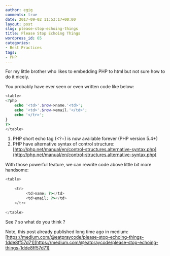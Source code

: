 ```yaml
---
author: egig
comments: true
date: 2017-09-02 11:53:17+00:00
layout: post
slug: please-stop-echoing-things
title: Please Stop Echoing Things
wordpress_id: 65
categories:
- Best Practices
tags:
- PHP
---
```


For my little brother who likes to embedding PHP to html but not sure how to do it nicely.

You probably have ever seen or even written code like below:
<!-- more -->


    
```php  
<table>
<?php
    echo '<td>'.$row->name.'<td>';
    echo '<td>'.$row->email.'</td>';
    echo '</tr>';
}
?>
</table>
```


   1. PHP short echo tag (<?=) is now available forever (PHP version 5.4+)
   2. PHP have alternative syntax of control structure: [http://php.net/manual/en/control-structures.alternative-syntax.php](http://php.net/manual/en/control-structures.alternative-syntax.php)

With those powerful feature, we can rewrite code above little bit more handsome:


    
```php
<table>
  
    <tr>
         <td>name; ?></td>
         <td>email; ?></td>
    </tr>
  
</table>
```
    



See ? so what do you think ?

Note, this post already published long time ago in medium:
[https://medium.com/@eatpraycode/please-stop-echoing-things-1dde8ff57d71](https://medium.com/@eatpraycode/please-stop-echoing-things-1dde8ff57d71)
